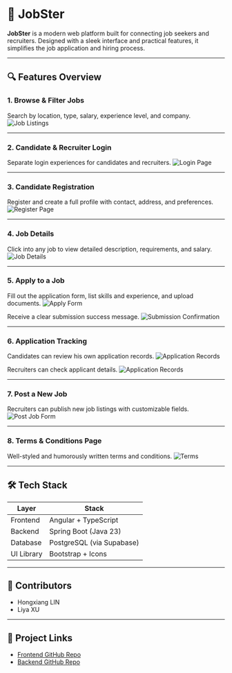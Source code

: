 # 💼 JobSter

**JobSter** is a modern web platform built for connecting job seekers and recruiters. Designed with a sleek interface and practical features, it simplifies the job application and hiring process.

---

## 🔍 Features Overview

### 1. Browse & Filter Jobs
Search by location, type, salary, experience level, and company.
![Job Listings](./screenshots/job-listings.png)

---

### 2. Candidate & Recruiter Login
Separate login experiences for candidates and recruiters.
![Login Page](./screenshots/login.png)

---

### 3. Candidate Registration
Register and create a full profile with contact, address, and preferences.
![Register Page](./screenshots/register.png)

---

### 4. Job Details
Click into any job to view detailed description, requirements, and salary.
![Job Details](./screenshots/job-details.png)

---

### 5. Apply to a Job
Fill out the application form, list skills and experience, and upload documents.
![Apply Form](./screenshots/apply.png)

Receive a clear submission success message.
![Submission Confirmation](./screenshots/submitted.png)


---

### 6. Application Tracking
Candidates can review his own application records.
![Application Records](./screenshots/candidates_records.png)

Recruiters can check applicant details.
![Application Records](./screenshots/recruiter_records.png)

---

### 7. Post a New Job
Recruiters can publish new job listings with customizable fields.
![Post Job Form](./screenshots/post-job.png)

---

### 8. Terms & Conditions Page
Well-styled and humorously written terms and conditions.
![Terms](./screenshots/terms.png)

---

## 🛠 Tech Stack

| Layer       | Stack                        |
|-------------|------------------------------|
| Frontend    | Angular + TypeScript         |
| Backend     | Spring Boot (Java 23)        |
| Database    | PostgreSQL (via Supabase)    |
| UI Library  | Bootstrap + Icons            |

---

## 👥 Contributors
- Hongxiang LIN
- Liya XU

---

## 🔗 Project Links

- [Frontend GitHub Repo](https://github.com/xuliya000/job-portal-frontend)
- [Backend GitHub Repo](https://github.com/xuliya000/job-portal-backend)
